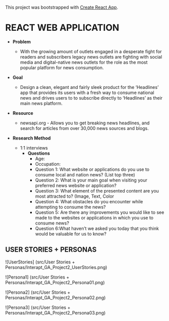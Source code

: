 This project was bootstrapped with [Create React App](https://github.com/facebook/create-react-app).

# REACT WEB APPLICATION

- **Problem**
  - With the growing amount of outlets engaged in a desperate fight for readers and subscribers legacy news outlets are fighting with social media and digital-native news outlets for the role as the most popular platform for news consumption.

- **Goal**
  - Design a clean, elegant and fairly sleek product for the ‘Headlines’ app that provides its users with a fresh way to consume national news and drives users to to subscribe directly to ‘Headlines’ as their main news platform.

- **Resource**
  - newsapi.org - Allows you to get breaking news headlines, and search for articles from over 30,000 news sources and blogs.

- **Research Method**
  - 1:1 interviews
    - **Questions**
        - Age:
        - Occupation:
        - Question 1: What website or applications do you use to consume local and nation news? (List top three)
        - Question 2: What is your main goal when visiting your preferred news website or application?
        - Question 3: What element of the presented content are you most attracted to? (Image, Text, Color
        - Question 4: What obstacles do you encounter while attempting to consume the news?
        - Question 5: Are there any improvements you would like to see made to the websites or applications in which you use to consume news? 
        - Question 6:What haven’t we asked you today that you think would be valuable for us to know?

## USER STORIES + PERSONAS
![UserStories]
(src/User Stories + Personas/Interapt_GA_Project2_UserStories.png)

![Persona1]
(src/User Stories + Personas/Interapt_GA_Project2_Persona01.png)

![Persona2]
(src/User Stories + Personas/Interapt_GA_Project2_Persona02.png)

![Persona3]
(src/User Stories + Personas/Interapt_GA_Project2_Persona03.png)



